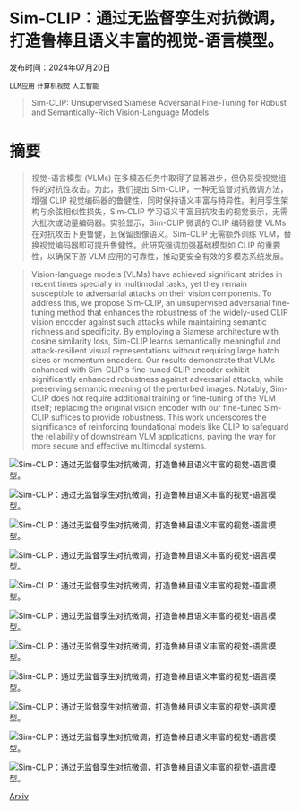 # Sim-CLIP：通过无监督孪生对抗微调，打造鲁棒且语义丰富的视觉-语言模型。

发布时间：2024年07月20日

`LLM应用` `计算机视觉` `人工智能`

> Sim-CLIP: Unsupervised Siamese Adversarial Fine-Tuning for Robust and Semantically-Rich Vision-Language Models

# 摘要

> 视觉-语言模型 (VLMs) 在多模态任务中取得了显著进步，但仍易受视觉组件的对抗性攻击。为此，我们提出 Sim-CLIP，一种无监督对抗微调方法，增强 CLIP 视觉编码器的鲁健性，同时保持语义丰富与特异性。利用孪生架构与余弦相似性损失，Sim-CLIP 学习语义丰富且抗攻击的视觉表示，无需大批次或动量编码器。实验显示，Sim-CLIP 微调的 CLIP 编码器使 VLMs 在对抗攻击下更鲁健，且保留图像语义。Sim-CLIP 无需额外训练 VLM，替换视觉编码器即可提升鲁健性。此研究强调加强基础模型如 CLIP 的重要性，以确保下游 VLM 应用的可靠性，推动更安全有效的多模态系统发展。

> Vision-language models (VLMs) have achieved significant strides in recent times specially in multimodal tasks, yet they remain susceptible to adversarial attacks on their vision components. To address this, we propose Sim-CLIP, an unsupervised adversarial fine-tuning method that enhances the robustness of the widely-used CLIP vision encoder against such attacks while maintaining semantic richness and specificity. By employing a Siamese architecture with cosine similarity loss, Sim-CLIP learns semantically meaningful and attack-resilient visual representations without requiring large batch sizes or momentum encoders. Our results demonstrate that VLMs enhanced with Sim-CLIP's fine-tuned CLIP encoder exhibit significantly enhanced robustness against adversarial attacks, while preserving semantic meaning of the perturbed images. Notably, Sim-CLIP does not require additional training or fine-tuning of the VLM itself; replacing the original vision encoder with our fine-tuned Sim-CLIP suffices to provide robustness. This work underscores the significance of reinforcing foundational models like CLIP to safeguard the reliability of downstream VLM applications, paving the way for more secure and effective multimodal systems.

![Sim-CLIP：通过无监督孪生对抗微调，打造鲁棒且语义丰富的视觉-语言模型。](../../../paper_images/2407.14971/x1.png)

![Sim-CLIP：通过无监督孪生对抗微调，打造鲁棒且语义丰富的视觉-语言模型。](../../../paper_images/2407.14971/x2.png)

![Sim-CLIP：通过无监督孪生对抗微调，打造鲁棒且语义丰富的视觉-语言模型。](../../../paper_images/2407.14971/x3.png)

![Sim-CLIP：通过无监督孪生对抗微调，打造鲁棒且语义丰富的视觉-语言模型。](../../../paper_images/2407.14971/x4.png)

![Sim-CLIP：通过无监督孪生对抗微调，打造鲁棒且语义丰富的视觉-语言模型。](../../../paper_images/2407.14971/x5.png)

![Sim-CLIP：通过无监督孪生对抗微调，打造鲁棒且语义丰富的视觉-语言模型。](../../../paper_images/2407.14971/x6.png)

![Sim-CLIP：通过无监督孪生对抗微调，打造鲁棒且语义丰富的视觉-语言模型。](../../../paper_images/2407.14971/x7.png)

![Sim-CLIP：通过无监督孪生对抗微调，打造鲁棒且语义丰富的视觉-语言模型。](../../../paper_images/2407.14971/x8.png)

![Sim-CLIP：通过无监督孪生对抗微调，打造鲁棒且语义丰富的视觉-语言模型。](../../../paper_images/2407.14971/x9.png)

![Sim-CLIP：通过无监督孪生对抗微调，打造鲁棒且语义丰富的视觉-语言模型。](../../../paper_images/2407.14971/x10.png)

![Sim-CLIP：通过无监督孪生对抗微调，打造鲁棒且语义丰富的视觉-语言模型。](../../../paper_images/2407.14971/x11.png)

[Arxiv](https://arxiv.org/abs/2407.14971)